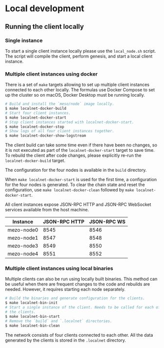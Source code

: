 # Local development

## Running the client locally

### Single instance

To start a single client instance locally please use the `local_node.sh` script.
The script will compile the client, perform genesis, and start a local client
instance.

### Multiple client instances using docker

There is a set of `make` targets allowing to set up multiple client instances
connected to each other locally. The formulas use Docker Compose to set up the
cluster so on macOS, Docker Desktop must be running locally.

```bash
# Build and install the `meso/node` image locally.
$ make localnet-docker-build
# Start four client instances.
$ make localnet-docker-start
# Stop client instances started with localnet-docker-start.
$ make localnet-docker-stop
# Show logs of all four client instances together.
$ make localnet-docker-show-logstream
```

The client build can take some time even if there have been no changes, so it is
not executed as part of the `localnet-docker-start` target to save time. To
rebuild the client after code changes, please explicitly re-run the
`localnet-docker-build` target.

The configuration for the four nodes is available in the `build` directory.

When `make localnet-docker-start` is used for the first time, a configuration
for the four nodes is generated. To clear the chain state and reset the
configuration, use `make localnet-docker-clean` followed by `make localnet-docker-start`.

All client instances expose JSON-RPC HTTP and JSON-RPC WebSocket services
available from the host machine.

| Instance  | JSON-RPC HTTP | JSON-RPC WS |
|-----------|---------------|-------------|
| mezo-node0 | 8545          | 8546        |
| mezo-node1 | 8547          | 8548        |
| mezo-node3 | 8549          | 8550        |
| mezo-node4 | 8551          | 8552        |

### Multiple client instances using local binaries

Multiple clients can also be run using locally built binaries. This method
can be useful when there are frequent changes to the code and rebuilds are
needed. However, it requires starting each node separately.

```bash
# Build the binaries and generate configuration for the clients.
$ make localnet-bin-init
# Start a single instance of the client. Needs to be called for each of the
# the clients.
$ make localnet-bin-start
# Remove the `build` and `.localnet` directories.
$ make localnet-bin-clean
```

The network consists of four clients connected to each other. All the data
generated by the clients is stored in the `.localnet` directory.
